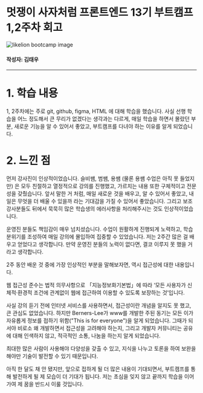 # 멋쟁이 사자처럼 프론트엔드 13기 부트캠프 1,2주차 회고

![likelion bootcamp image](/home-work/src/assets/images/likelion.jpeg "likelion")

#### 작성자: 김태우

<hr>

# 1. 학습 내용

1, 2주차에는 주로 git, github, figma, HTML 에 대해 학습을 했습니다. 사실 선행 학습을 어느 정도해서 큰 무리가 없겠다는 생각과는 다르게, 매일 학습을 하면서 몰랐던 부분, 새로운 기능을 알 수 있어서 좋았고, 부트캠프를 다녀야 하는 이유를 알게 되었습니다.

# 2. 느낀 점

먼저 강사진이 인상적이었습니다. 슬비쌤, 범쌤, 용쌤 (물론 용쌤 수업은 아직 못 들었지만) 은 모두 친절하고 열정적으로 강의를 진행했고, 가르치는 내용 또한 구체적이고 전문성을 갖췄습니다. 앞서 말한 거 처럼, 매일 새로운 것을 배우고, 알 수 있어서 좋았고, 내일은 무엇을 더 배울 수 있을까 라는 기대감을 가질 수 있어서 좋았습니다. 그리고 보조 강사분들도 뒤에서 묵묵히 많은 학습생의 에러사항을 처리해주시는 것도 인상적이었습니다.

운영진 분들도 책임감이 매우 넘치셨습니다. 수업이 원활하게 진행되게 노력하고, 학습 분위기를 조성하여 매일 강의에 몰입하여 집중할 수 있었습니다. 저는 2주간 많은 걸 배우고 얻었다고 생각합니다. 만약 운영진 분들의 노력이 없다면, 결코 이루지 못 했을 거라고 생각합니다.

2주 동안 배운 것 중에 가장 인상적인 부분을 말해보자면, 역시 접근성에 대한 내용입니다.

웹 접근성 준수는 법적 의무사항으로 「지능정보화기본법」에 따라 ‘모든 사용자가 신체적·환경적 조건에 관계없이 웹에 접근하여 이용할 수 있도록 보장하는 것’입니다.

사실 강의 듣기 전에 인터넷 서비스를 사용하면서, 접근성이란 개념을 알지도 못 했고, 큰 관심도 없었습니다. 하지만 Berners-Lee가 www를 개발한 주된 동기는 모든 이가 자유롭게 정보를 접하기 위함("This is for everyone")을 알게 되었습니다. 그때가 되서야 비로소 왜 개발하면서 접근성을 고려해야 하는지, 그리고 개발자 커뮤니티는 공유에 대해 인색하지 않고, 적극적인 소통, 나눔을 하는지 알게 되었습니다.

최대한 많은 사람이 사용해야 다양성을 갖출 수 있고, 지식을 나누고 토론을 하여 보완을 해야만 기술이 발전할 수 있기 때문입니다.

아직 한 달도 채 안 됐지만, 앞으로 접하게 될 더 많은 내용이 기대되면서, 부트캠프를 통해 발전하게 될 제 모습이 더 기대가 됩니다. 저는 초심을 잊지 않고 끝까지 학습을 이어가여 제 꿈을 반드시 이룰 것입니다.
